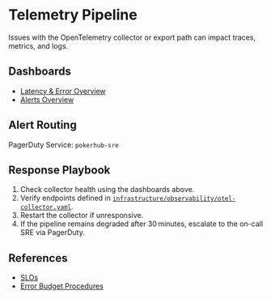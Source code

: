 # Telemetry Pipeline

Issues with the OpenTelemetry collector or export path can impact traces,
metrics, and logs.

## Dashboards
- [Latency & Error Overview](../../infrastructure/observability/latency-error-resource-dashboard.json)
- [Alerts Overview](../../infrastructure/observability/alerts-overview-grafana.json)

## Alert Routing
PagerDuty Service: `pokerhub-sre`

## Response Playbook
1. Check collector health using the dashboards above.
2. Verify endpoints defined in
   [`infrastructure/observability/otel-collector.yaml`](../../infrastructure/observability/otel-collector.yaml).
3. Restart the collector if unresponsive.
4. If the pipeline remains degraded after 30 minutes, escalate to the on-call
   SRE via PagerDuty.

## References
- [SLOs](../SLOs.md)
- [Error Budget Procedures](../error-budget-procedures.md)

